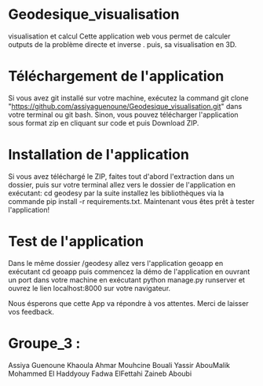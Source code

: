 # Geodesique_visualisation
visualisation et calcul
Cette application web vous permet de calculer outputs de la problème directe et inverse . puis, sa visualisation en 3D.

# Téléchargement de l'application
Si vous avez git installé sur votre machine, exécutez la command git clone "https://github.com/assiyaguenoune/Geodesique_visualisation.git" dans votre terminal ou git bash. Sinon, vous pouvez télécharger l'application sous format zip en cliquant sur code et puis Download ZIP.

# Installation de l'application
Si vous avez téléchargé le ZIP, faites tout d'abord l'extraction dans un dossier, puis sur votre terminal allez vers le dossier de l'application en exécutant: cd geodesy par la suite installez les bibliothèques via la commande pip install -r requirements.txt. Maintenant vous êtes prêt à tester l'application!

# Test de l'application
Dans le même dossier /geodesy allez vers l'application geoapp en exécutant cd geoapp puis commencez la démo de l'application en ouvrant un port dans votre machine en exécutant python manage.py runserver et ouvrez le lien localhost:8000 sur votre navigateur.

Nous ésperons que cette App va répondre à vos attentes.
Merci de laisser vos feedback.

# Groupe_3 :
Assiya Guenoune
Khaoula Ahmar
Mouhcine Bouali
Yassir AbouMalik
Mohammed El Haddyouy
Fadwa ElFettahi
Zaineb Aboubi
